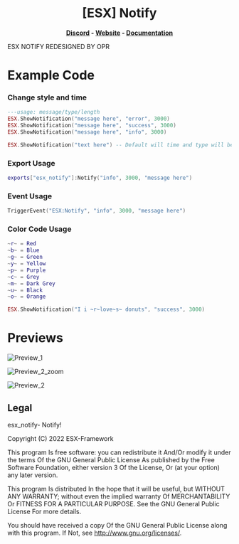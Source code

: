 <h1 align='center'>[ESX] Notify</a></h1><p align='center'><b><a href='https://discord.esx-framework.org/'>Discord</a> - <a href='https://esx-framework.org/'>Website</a> - <a href='https://docs.esx-framework.org/legacy/installation'>Documentation</a></b></h5>

ESX NOTIFY REDESIGNED BY OPR

# Example Code

<h3>Change style and time</h3>

```lua
---usage: message/type/length
ESX.ShowNotification("message here", "error", 3000)
ESX.ShowNotification("message here", "success", 3000)
ESX.ShowNotification("message here", "info", 3000)

ESX.ShowNotification("text here") -- Default will time and type will be info/3000
```

<h3>Export Usage</h3>

```lua
exports["esx_notify"]:Notify("info", 3000, "message here")
```

<h3>Event Usage</h3>

```lua
TriggerEvent("ESX:Notify", "info", 3000, "message here")
```

<h3>Color Code Usage</h3>

```lua
~r~ = Red
~b~ = Blue
~g~ = Green
~y~ = Yellow
~p~ = Purple
~c~ = Grey
~m~ = Dark Grey
~u~ = Black
~o~ = Orange

ESX.ShowNotification("I i ~r~love~s~ donuts", "success", 3000)
```

# Previews

![Preview_1](https://cdn.discordapp.com/attachments/944789399852417096/997890963445927977/unknown.png)

![Preview_2_zoom](https://cdn.discordapp.com/attachments/944789399852417096/997892214053163148/unknown.png)

![Preview_2](https://cdn.discordapp.com/attachments/944789399852417096/997891726326898909/unknown.png)

## Legal

esx_notify- Notify!

Copyright (C) 2022 ESX-Framework

This program Is free software: you can redistribute it And/Or modify it under the terms Of the GNU General Public License As published by the Free Software Foundation, either version 3 Of the License, Or (at your option) any later version.

This program Is distributed In the hope that it will be useful, but WITHOUT ANY WARRANTY; without even the implied warranty Of MERCHANTABILITY Or FITNESS FOR A PARTICULAR PURPOSE. See the GNU General Public License For more details.

You should have received a copy Of the GNU General Public License along with this program. If Not, see <http://www.gnu.org/licenses/>.
